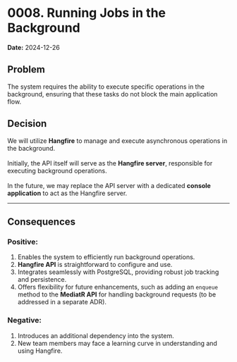 # 0008. Running Jobs in the Background

**Date:** 2024-12-26

## Problem

The system requires the ability to execute specific operations in the background, ensuring that these tasks do not block the main application flow.

## Decision

We will utilize **Hangfire** to manage and execute asynchronous operations in the background. </br>  
Initially, the API itself will serve as the **Hangfire server**, responsible for executing background operations. </br>  
In the future, we may replace the API server with a dedicated **console application** to act as the Hangfire server.

---

## Consequences

### Positive:
1. Enables the system to efficiently run background operations.
2. **Hangfire API** is straightforward to configure and use.
3. Integrates seamlessly with PostgreSQL, providing robust job tracking and persistence.
4. Offers flexibility for future enhancements, such as adding an `enqueue` method to the **MediatR API** for handling background requests (to be addressed in a separate ADR).

### Negative:
1. Introduces an additional dependency into the system.
2. New team members may face a learning curve in understanding and using Hangfire.  
